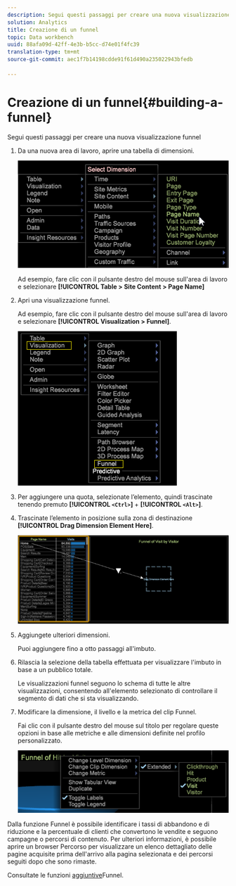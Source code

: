 ```yaml
---
description: Segui questi passaggi per creare una nuova visualizzazione funnel
solution: Analytics
title: Creazione di un funnel
topic: Data workbench
uuid: 88afa09d-42ff-4e3b-b5cc-d74e01f4fc39
translation-type: tm+mt
source-git-commit: aec1f7b14198cdde91f61d490a235022943bfedb

---
```



# Creazione di un funnel{#building-a-funnel}

Segui questi passaggi per creare una nuova visualizzazione funnel

<!-- <a id="section_A8F5530114814B689C298E369AD0643E"></a> -->

1. Da una nuova area di lavoro, aprire una tabella di dimensioni.

   ![](assets/dimension_table_pagename.png)

   Ad esempio, fare clic con il pulsante destro del mouse sull&#39;area di lavoro e selezionare **[!UICONTROL Table > Site Content > Page Name]**

1. Apri una visualizzazione funnel.

   Ad esempio, fare clic con il pulsante destro del mouse sull&#39;area di lavoro e selezionare **[!UICONTROL Visualization > Funnel]**.

   ![](assets/step2-funnel.png)

1. Per aggiungere una quota, selezionate l’elemento, quindi trascinate tenendo premuto **[!UICONTROL `<Ctrl>`]** + **[!UICONTROL `<Alt>`]**.

1. Trascinate l’elemento in posizione sulla zona di destinazione **[!UICONTROL Drag Dimension Element Here]**.

   ![](assets/step4-funnel.png)

1. Aggiungete ulteriori dimensioni.

   Puoi aggiungere fino a otto passaggi all&#39;imbuto.
1. Rilascia la selezione della tabella effettuata per visualizzare l&#39;imbuto in base a un pubblico totale.

   Le visualizzazioni funnel seguono lo schema di tutte le altre visualizzazioni, consentendo all&#39;elemento selezionato di controllare il segmento di dati che si sta visualizzando.
1. Modificare la dimensione, il livello e la metrica del clip Funnel.

   Fai clic con il pulsante destro del mouse sul titolo per regolare queste opzioni in base alle metriche e alle dimensioni definite nel profilo personalizzato.

   ![](assets/last-image-funnel.png)

Dalla funzione Funnel è possibile identificare i tassi di abbandono e di riduzione e la percentuale di clienti che convertono le vendite e seguono campagne o percorsi di contenuto. Per ulteriori informazioni, è possibile aprire un browser [](../../../../home/c-get-started/c-analysis-vis/c-funnel-visualization/c-path-browser-funnel.md#concept-b0cedf7a28ae422696ded1258c9a4119) Percorso per visualizzare un elenco dettagliato delle pagine acquisite prima dell&#39;arrivo alla pagina selezionata e dei percorsi seguiti dopo che sono rimaste.

Consultate le funzioni [aggiuntive](../../../../home/c-get-started/c-analysis-vis/c-funnel-visualization/c-funnel-visualization-features.md#concept-e65c81fe17794acd8d00d796b1780dc3)Funnel.
